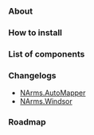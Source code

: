 ### About

### How to install

### List of components

### Changelogs

*  [NArms.AutoMapper](https://github.com/Eskat0n/NArms/blob/master/src/NArms.AutoMapper/CHANGELOG.md)
*  [NArms.Windsor](https://github.com/Eskat0n/NArms/blob/master/src/NArms.Windsor/CHANGELOG.md)

### Roadmap